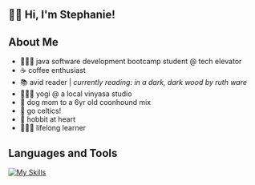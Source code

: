 <h2>👋🏼 Hi, I'm Stephanie!</h2>
  
## About Me

- 👩🏻‍🏫 java software development bootcamp student @ tech elevator
- ☕ coffee enthusiast
- 📚 avid reader | <em>currently reading: in a dark, dark wood by ruth ware</em>
- 🧘🏻‍♀️ yogi @ a local vinyasa studio
- 🐾 dog mom to a 6yr old coonhound mix
- 🏀 go celtics!
- 🥔 hobbit at heart
- 👩🏻‍🏫 lifelong learner

## Languages and Tools

[![My Skills](https://skillicons.dev/icons?i=css,express,figma,git,html,java,js,mongodb,nodejs,postgres,spring,vue)](https://skillicons.dev)
